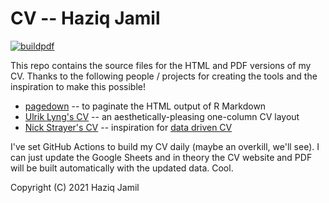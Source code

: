 # CV -- Haziq Jamil

[![buildpdf](https://github.com/haziqj/cv/actions/workflows/build_pdf_cv.yml/badge.svg)](https://github.com/haziqj/cv/actions/workflows/build_pdf_cv.yml)

This repo contains the source files for the HTML and PDF versions of my CV. Thanks to the following people / projects for creating the tools and the inspiration to make this possible!

- [pagedown](https://github.com/rstudio/pagedown) -- to paginate the HTML output of R Markdown
- [Ulrik Lyng's CV](https://ulyngs.github.io/pagedown-cv/) -- an aesthetically-pleasing one-column CV layout
- [Nick Strayer's CV](https://github.com/nstrayer/cv) -- inspiration for [data driven CV](https://github.com/nstrayer/datadrivencv)

I've set GitHub Actions to build my CV daily (maybe an overkill, we'll see). I can just update the Google Sheets and in theory the CV website and PDF will be built automatically with the updated data. Cool.

Copyright (C) 2021 Haziq Jamil

